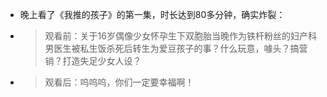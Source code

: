- 晚上看了《我推的孩子》的第一集，时长达到80多分钟，确实炸裂：
- > 观看前：关于16岁偶像少女怀孕生下双胞胎当晚作为铁杆粉丝的妇产科男医生被私生饭杀死后转生为爱豆孩子的事？什么玩意，噱头？搞营销？打造失足少女人设？
- > 观看后：呜呜呜，你们一定要幸福啊！